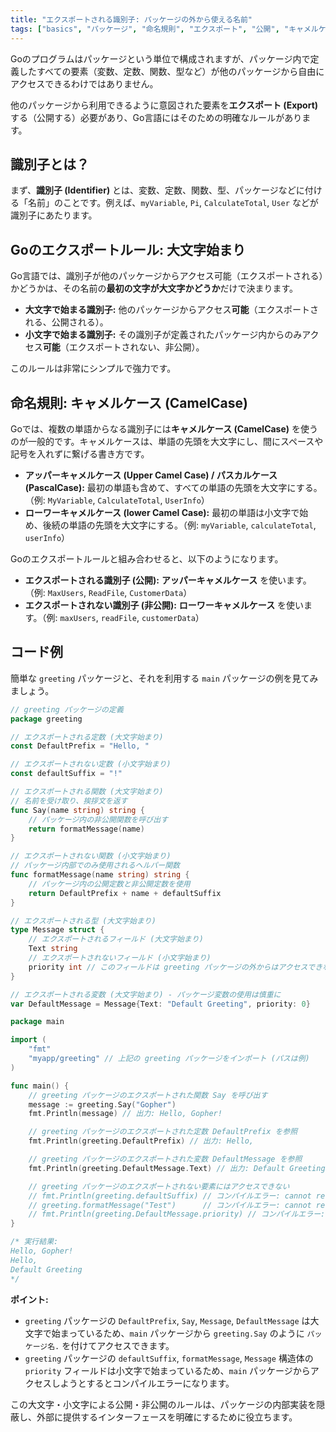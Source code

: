 ```yaml
---
title: "エクスポートされる識別子: パッケージの外から使える名前"
tags: ["basics", "パッケージ", "命名規則", "エクスポート", "公開", "キャメルケース"]
---
```


Goのプログラムはパッケージという単位で構成されますが、パッケージ内で定義したすべての要素（変数、定数、関数、型など）が他のパッケージから自由にアクセスできるわけではありません。

他のパッケージから利用できるように意図された要素を**エクスポート (Export)** する（公開する）必要があり、Go言語にはそのための明確なルールがあります。

## 識別子とは？

まず、**識別子 (Identifier)** とは、変数、定数、関数、型、パッケージなどに付ける「名前」のことです。例えば、`myVariable`, `Pi`, `CalculateTotal`, `User` などが識別子にあたります。

## Goのエクスポートルール: 大文字始まり

Go言語では、識別子が他のパッケージからアクセス可能（エクスポートされる）かどうかは、その名前の**最初の文字が大文字かどうか**だけで決まります。

*   **大文字で始まる識別子:** 他のパッケージからアクセス**可能**（エクスポートされる、公開される）。
*   **小文字で始まる識別子:** その識別子が定義されたパッケージ内からのみアクセス**可能**（エクスポートされない、非公開）。

このルールは非常にシンプルで強力です。

## 命名規則: キャメルケース (CamelCase)

Goでは、複数の単語からなる識別子には**キャメルケース (CamelCase)** を使うのが一般的です。キャメルケースは、単語の先頭を大文字にし、間にスペースや記号を入れずに繋げる書き方です。

*   **アッパーキャメルケース (Upper Camel Case) / パスカルケース (PascalCase):** 最初の単語も含めて、すべての単語の先頭を大文字にする。（例: `MyVariable`, `CalculateTotal`, `UserInfo`）
*   **ローワーキャメルケース (lower Camel Case):** 最初の単語は小文字で始め、後続の単語の先頭を大文字にする。（例: `myVariable`, `calculateTotal`, `userInfo`）

Goのエクスポートルールと組み合わせると、以下のようになります。

*   **エクスポートされる識別子 (公開):** **アッパーキャメルケース** を使います。（例: `MaxUsers`, `ReadFile`, `CustomerData`）
*   **エクスポートされない識別子 (非公開):** **ローワーキャメルケース** を使います。（例: `maxUsers`, `readFile`, `customerData`）

## コード例

簡単な `greeting` パッケージと、それを利用する `main` パッケージの例を見てみましょう。

```go title="greeting/greeting.go: エクスポートされる要素を持つパッケージ"
// greeting パッケージの定義
package greeting

// エクスポートされる定数 (大文字始まり)
const DefaultPrefix = "Hello, "

// エクスポートされない定数 (小文字始まり)
const defaultSuffix = "!"

// エクスポートされる関数 (大文字始まり)
// 名前を受け取り、挨拶文を返す
func Say(name string) string {
	// パッケージ内の非公開関数を呼び出す
	return formatMessage(name)
}

// エクスポートされない関数 (小文字始まり)
// パッケージ内部でのみ使用されるヘルパー関数
func formatMessage(name string) string {
	// パッケージ内の公開定数と非公開定数を使用
	return DefaultPrefix + name + defaultSuffix
}

// エクスポートされる型 (大文字始まり)
type Message struct {
	// エクスポートされるフィールド (大文字始まり)
	Text string
	// エクスポートされないフィールド (小文字始まり)
	priority int // このフィールドは greeting パッケージの外からはアクセスできない
}

// エクスポートされる変数 (大文字始まり) - パッケージ変数の使用は慎重に
var DefaultMessage = Message{Text: "Default Greeting", priority: 0}
```

```go title="main.go: greeting パッケージを利用する"
package main

import (
	"fmt"
	"myapp/greeting" // 上記の greeting パッケージをインポート (パスは例)
)

func main() {
	// greeting パッケージのエクスポートされた関数 Say を呼び出す
	message := greeting.Say("Gopher")
	fmt.Println(message) // 出力: Hello, Gopher!

	// greeting パッケージのエクスポートされた定数 DefaultPrefix を参照
	fmt.Println(greeting.DefaultPrefix) // 出力: Hello,

	// greeting パッケージのエクスポートされた変数 DefaultMessage を参照
	fmt.Println(greeting.DefaultMessage.Text) // 出力: Default Greeting

	// greeting パッケージのエクスポートされない要素にはアクセスできない
	// fmt.Println(greeting.defaultSuffix) // コンパイルエラー: cannot refer to unexported name greeting.defaultSuffix
	// greeting.formatMessage("Test")      // コンパイルエラー: cannot refer to unexported name greeting.formatMessage
	// fmt.Println(greeting.DefaultMessage.priority) // コンパイルエラー: DefaultMessage.priority is not exported
}

/* 実行結果:
Hello, Gopher!
Hello,
Default Greeting
*/
```

**ポイント:**

*   `greeting` パッケージの `DefaultPrefix`, `Say`, `Message`, `DefaultMessage` は大文字で始まっているため、`main` パッケージから `greeting.Say` のように `パッケージ名.` を付けてアクセスできます。
*   `greeting` パッケージの `defaultSuffix`, `formatMessage`, `Message` 構造体の `priority` フィールドは小文字で始まっているため、`main` パッケージからアクセスしようとするとコンパイルエラーになります。

この大文字・小文字による公開・非公開のルールは、パッケージの内部実装を隠蔽し、外部に提供するインターフェースを明確にするために役立ちます。